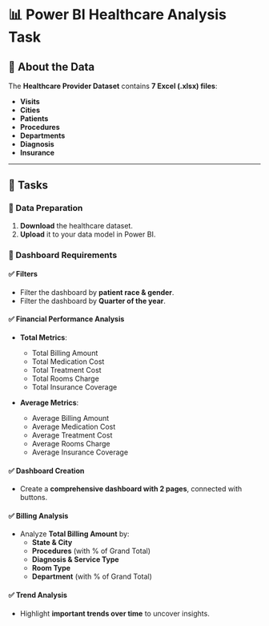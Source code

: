 # 📊 Power BI Healthcare Analysis Task

## 🏥 About the Data
The **Healthcare Provider Dataset** contains **7 Excel (.xlsx) files**:  
- **Visits**  
- **Cities**  
- **Patients**  
- **Procedures**  
- **Departments**  
- **Diagnosis**  
- **Insurance**  

---

## 📌 Tasks
### 🔹 Data Preparation
1. **Download** the healthcare dataset.  
2. **Upload** it to your data model in Power BI.  

### 🔹 Dashboard Requirements
#### ✅ **Filters**
- Filter the dashboard by **patient race & gender**.  
- Filter the dashboard by **Quarter of the year**.  

#### ✅ **Financial Performance Analysis**
- **Total Metrics**:
  - Total Billing Amount  
  - Total Medication Cost  
  - Total Treatment Cost  
  - Total Rooms Charge  
  - Total Insurance Coverage  

- **Average Metrics**:
  - Average Billing Amount  
  - Average Medication Cost  
  - Average Treatment Cost  
  - Average Rooms Charge  
  - Average Insurance Coverage  

#### ✅ **Dashboard Creation**
- Create a **comprehensive dashboard with 2 pages**, connected with buttons.  

#### ✅ **Billing Analysis**
- Analyze **Total Billing Amount** by:
  - **State & City**  
  - **Procedures** (with % of Grand Total)  
  - **Diagnosis & Service Type**  
  - **Room Type**  
  - **Department** (with % of Grand Total)  

#### ✅ **Trend Analysis**
- Highlight **important trends over time** to uncover insights.  


